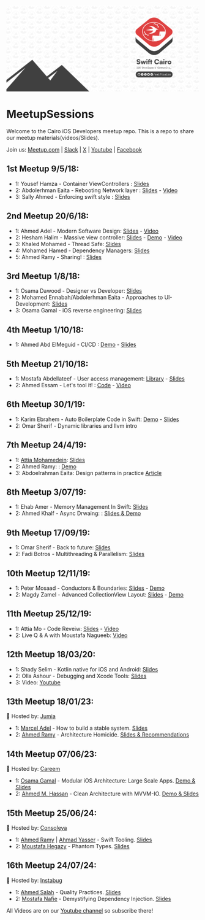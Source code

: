 <p align="center">
  <img alt="SwiftCairo: A cairo based Meetup group" src="./cover-pic.png">
</p>

# MeetupSessions

Welcome to the Cairo iOS Developers meetup repo. This is a repo to share our meetup materials(videos/Slides).

Join us: [Meetup.com](https://www.meetup.com/Swift-Cairo-iOS-Developers-Meetup/) |
[Slack](https://join.slack.com/t/swiftcairo/shared_invite/enQtMzUwMzI4ODc4NDMyLTM5NTQyYjFhZGJkNThjZjhmZTIxNmU4MDI1MDJjNDI5NDI5YWNjY2NkOTU1MDc3NzJjNjViZGMzMDljZWU2Zjk)
| [X](http://x.com/swiftcairo/) | [Youtube](https://www.youtube.com/channel/UC35fDS6vgZSdHol5WguMqEg?) | [Facebook](http://facebook.com/swiftcairo/)

## 1st Meetup 9/5/18:

- 1: Yousef Hamza - Container ViewControllers : [Slides](01st%20Meetup-May2018/Instabug-Meetup.key)
- 2: Abdolerhman Eaita - Rebooting Network layer : [Slides](https://github.com/Yoloabdo/RebootingNetwork/blob/master/Rebooting%20Network.key) - [Video](https://www.youtube.com/watch?v=4SQnPJao40g&t=1028s)
- 3: Sally Ahmed - Enforcing swift style : [Slides](01st%20Meetup-May2018/how%20can%20i%20enforce%20swift%20style%20-%20Sally%20Ahmed.pdf)

## 2nd Meetup 20/6/18:

- 1: Ahmed Adel - Modern Software Design: [Slides](02nd%20Meetup-Jun2018/Modern%20Software%20Design.pdf) - [Video](https://youtu.be/DrTPet0NVo4)
- 2: Hesham Halim - Massive view controller: [Slides](02nd%20Meetup-Jun2018/Massive%20View%20Controller/Massive-View-Controller.pdf) - [Demo](02nd%20Meetup-Jun2018/Massive%20View%20Controller/MVVMSample-master) - [Video](https://youtu.be/4MmhcvS7FHg)
- 3: Khaled Mohamed - Thread Safe: [Slides](02nd%20Meetup-Jun2018/Threadsafe/Instabug_iOS.key)
- 4: Mohamed Hamed - Dependency Managers: [Slides](02nd%20Meetup-Jun2018/Dependency%20Managers.pdf)
- 5: Ahmed Ramy - Sharing! : [Slides](02nd%20Meetup-Jun2018/Blogging%20Session.key)

## 3rd Meetup 1/8/18:

- 1: Osama Dawood - Designer vs Developer: [Slides](03rd%20Meetup-Aug2018/UI-Approaches)
- 2: Mohamed Ennabah/Abdolerhman Eaita - Approaches to UI-Development: [Slides](03rd%20Meetup-Aug2018/Osama-Presentation.pdf)
- 3: Osama Gamal - iOS reverse engineering: [Slides](03rd%20Meetup-Aug2018/iOSReverseEngineering1.2.pdf)

## 4th Meetup 1/10/18:

- 1: Ahmed Abd ElMeguid - CI/CD : [Demo](04th%20Meetup-Oct2018/CI-Meguid/Demo/travis-ci-pipeline-master) - [Slides](04th%20Meetup-Oct2018/CI-Meguid/Slides)

## 5th Meetup 21/10/18:

- 1: Mostafa Abdellateef - User access management: [Library](https://github.com/mmabdelateef/Koosa) - [Slides](https://speakerdeck.com/mmabdelateef/access-control-management-with-swift)
- 2: Ahmed Essam - Let's tool it! : [Code](https://github.com/aessam/SwiftCairoToolsDemo) - [Video](https://www.youtube.com/watch?v=c5c42DneGdY)

## 6th Meetup 30/1/19:

- 1: Karim Ebrahem - Auto Boilerplate Code in Swift: [Demo](https://github.com/KarimEbrahemAbdelaziz/SwiftCairoTalk) - [Slides](06th%20Meetup-Jan2019/Karim%20Ebrahim)
- 2: Omar Sherif - Dynamic libraries and llvm intro

## 7th Meetup 24/4/19:

- 1: [Attia Mohamedein](https://twitter.com/attiamothedev): [Slides](https://speakerdeck.com/attiamohamedein/intro-to-reactive-programming-in-ios-using-rxswift)
- 2: Ahmed Ramy: : [Demo](https://github.com/ARamy23/Vapor-Init)
- 3: Abdoelrahman Eaita: Design patterns in practice [Article](https://blog.usejournal.com/practical-uses-of-design-patterns-in-ios-development-command-pattern-c58941d6cc99)

## 8th Meetup 3/07/19:

- 1: Ehab Amer - Memory Management In Swift: [Slides](https://www.dropbox.com/s/9yy7jyjlrjevf72/Memory%20Managment.zip?dl=0)
- 2: Ahmed Khalf - Async Drwaing: : [Slides & Demo](https://github.com/ahmedk92/AsyncDrawing)

## 9th Meetup 17/09/19:

- 1: Omar Sherif - Back to future: [Slides](https://github.com/cg-jedi/Swift_Cairo_Talk_2)
- 2: Fadi Botros - Multithreading & Parallelism: [Slides](09th%20Meetup-Sept2019/Fadi%20Botros)

## 10th Meetup 12/11/19:

- 1: Peter Mosaad - Conductors & Boundaries: [Slides](10th%20Meetup-Nov2019) - [Demo](https://github.com/PeterMosaad/conductors-demo)
- 2: Magdy Zamel - Advanced CollectionView Layout: [Slides](https://drive.google.com/open?id=1VEPyfL3a4iqIU6gnQxDPftiF1KkIgsOl) - [Demo](https://github.com/MagdyZamel/MSZCollectionViewLayout)

## 11th Meetup 25/12/19:

- 1: Attia Mo - Code Reveiw: [Slides](11th%20Meetup-Dec2019) - [Video](https://www.youtube.com/watch?v=NRHoElHgekE)
- 2: Live Q & A with Moustafa Nagueeb: [Video](https://www.youtube.com/watch?v=QTD1_ru9kY0)

## 12th Meetup 18/03/20:

- 1: Shady Selim - Kotlin native for iOS and Android: [Slides](https://www.slideshare.net/bagaa/kotlin-native-for-ios-and-android)
- 2: Olla Ashour - Debugging and Xcode Tools: [Slides](12th%20Meetup-Mar2020)
- 3: Video: [Youtube](https://www.youtube.com/watch?v=FxihiBN1f60&fbclid=IwAR2tIwP5EhpAC_BcqRNODffyzuARz8VxY1JOrFkZEmd3aQ8ilvsqf2yq7Jw)

## 13th Meetup 18/01/23:
📍 Hosted by: [Jumia](https://group.jumia.com/)
- 1: [Marcel Adel](https://eg.linkedin.com/in/marcel-adel-b6681943) - How to build a stable system. [Slides](13th%20Meetup-Jan2023/How%20to%20build%20a%20stable%20system)
- 2: [Ahmed Ramy](https://ae.linkedin.com/in/aramy23) - Architecture Homicide. [Slides & Recommendations](13th%20Meetup-Jan2023/Architecture%20Homicide)

## 14th Meetup 07/06/23:
📍 Hosted by: [Careem](https://www.careem.com/)
- 1: [Osama Gamal](https://eg.linkedin.com/in/osamagamall) - Modular iOS Architecture: Large Scale Apps. [Demo & Slides](14th%20meetup-June2023/Modular%20iOS%20Architecture)
- 2: [Ahmed M. Hassan](https://eg.linkedin.com/in/ahmdmhasn) - Clean Architecture with MVVM-IO. [Demo & Slides](14th%20meetup-June2023/Clean%20Architecture%20With%20MVVM)

## 15th Meetup 25/06/24:
📍 Hosted by: [Consoleya](https://consoleya.com/)
- 1: [Ahmed Ramy](https://ae.linkedin.com/in/aramy23) | [Ahmad Yasser](https://eg.linkedin.com/in/ahmdyasser) - Swift Tooling. [Slides](15th%20Meetup-June2024/Swift%20Tooling%20%7C%20Ahmed%20Ramy%20%26%20Ahmad%20Yasser)
- 2: [Moustafa Hegazy](https://eg.linkedin.com/in/moustafa-hegazy-ios-dev) - Phantom Types. [Slides](15th%20Meetup-June2024/Phantom%20Types%20%7C%20Moustafa%20Hegazy)

## 16th Meetup 24/07/24:
📍 Hosted by: [Instabug](https://www.instabug.com/)
- 1: [Ahmed Salah](https://eg.linkedin.com/in/ahmedsalah196) - Quality Practices. [Slides](16th%20Meetup-July2024/Quality%20Pracatices%20%7C%20Ahmed%20Salah)
- 2: [Mostafa Nafie](https://eg.linkedin.com/in/mostafanafie) - Demystifying Dependency Injection. [Slides](16th%20Meetup-July2024/Demystifying%20Dependency%20Injection%20%7C%20Mostafa%20Nafie)

All Videos are on our [Youtube channel](https://www.youtube.com/swiftcairo) so subscribe there!
